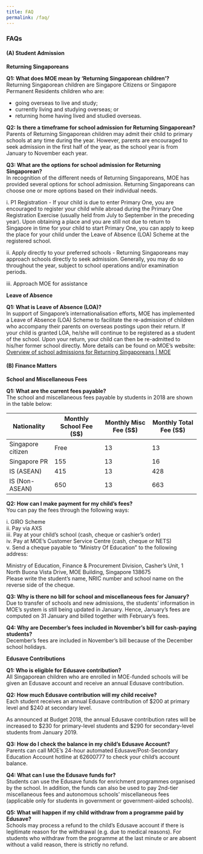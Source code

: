 ```yaml
---
title: FAQ
permalink: /faq/
---
```

### **FAQs**

#### (A) Student Admission
**Returning Singaporeans**

**Q1: What does MOE mean by ‘Returning Singaporean children’?**<br>
Returning Singaporean children are Singapore Citizens or Singapore Permanent Residents children who are:

* going overseas to live and study;
* currently living and studying overseas; or
* returning home having lived and studied overseas.

**Q2: Is there a timeframe for school admission for Returning Singaporean?**<br>
Parents of Returning Singaporean children may admit their child to primary schools at any time during the year. However, parents are encouraged to seek admission in the first half of the year, as the school year is from January to November each year.

**Q3: What are the options for school admission for Returning Singaporean?**<br>
In recognition of the different needs of Returning Singaporeans, MOE has provided several options for school admission. Returning Singaporeans can choose one or more options based on their individual needs.

i. P1 Registration - If your child is due to enter Primary One, you are encouraged to register your child while abroad during the Primary One Registration Exercise (usually held from July to September in the preceding year). Upon obtaining a place and you are still not due to return to Singapore in time for your child to start Primary One, you can apply to keep the place for your child under the Leave of Absence (LOA) Scheme at the registered school.

ii. Apply directly to your preferred schools - Returning Singaporeans may approach schools directly to seek admission. Generally, you may do so throughout the year, subject to school operations and/or examination periods.

iii. Approach MOE for assistance

**Leave of Absence**

**Q1: What is Leave of Absence (LOA)?**<br>
In support of Singapore’s internationalisation efforts, MOE has implemented a Leave of Absence (LOA) Scheme to facilitate the re-admission of children who accompany their parents on overseas postings upon their return. If your child is granted LOA, he/she will continue to be registered as a student of the school. Upon your return, your child can then be re-admitted to his/her former school directly. More details can be found on MOE’s website: [Overview of school admissions for Returning Singaporeans | MOE](https://www.moe.gov.sg/returning-singaporeans)

#### (B) Finance Matters
**School and Miscellaneous Fees**

**Q1: What are the current fees payable?**<br>
The school and miscellaneous fees payable by students in 2018 are shown in the table below:



| Nationality | Monthly School Fee (S$) | Monthly Misc Fee (S$) | Monthly Total Fee (S$) |
| -------- | -------- | -------- | -------- |
| Singapore citizen | Free | 13 | 13 |
| Singapore PR | 155 | 13 | 16 |
| IS (ASEAN) | 415 | 13	| 428 |
| IS (Non-ASEAN) | 650 | 13 |	663 |
	 	 	 
**Q2: How can I make payment for my child’s fees?**<br>
You can pay the fees through the following ways:

i. GIRO Scheme<br>
ii. Pay via AXS<br>
iii. Pay at your child’s school (cash, cheque or cashier’s order)<br>
iv. Pay at MOE’s Customer Service Centre (cash, cheque or NETS)<br>
v. Send a cheque payable to “Ministry Of Education” to the following address:

Ministry of Education, Finance &amp; Procurement Division, Casher’s Unit,
1 North Buona Vista Drive, MOE Building,
Singapore 138675<br>
Please write the student’s name, NRIC number and school name on the reverse side of the cheque.

**Q3: Why is there no bill for school and miscellaneous fees for January?**<br>
Due to transfer of schools and new admissions, the students’ information in MOE’s system is still being updated in January. Hence, January’s fees are computed on 31 January and billed together with February’s fees.

**Q4: Why are December’s fees included in November’s bill for cash-paying students?**<br>
December’s fees are included in November’s bill because of the December school holidays.

**Edusave Contributions**

**Q1: Who is eligible for Edusave contribution?**<br>
All Singaporean children who are enrolled in MOE-funded schools will be given an Edusave account and receive an annual Edusave contribution.

**Q2: How much Edusave contribution will my child receive?**<br>
Each student receives an annual Edusave contribution of $200 at primary level and $240 at secondary level.

As announced at Budget 2018, the annual Edusave contribution rates will be increased to $230 for primary-level students and $290 for secondary-level students from January 2019.

**Q3: How do I check the balance in my child’s Edusave Account?**<br>
Parents can call MOE’s 24-hour automated Edusave/Post-Secondary Education Account hotline at 62600777 to check your child’s account balance.

**Q4: What can I use the Edusave funds for?**<br>
Students can use the Edusave funds for enrichment programmes organised by the school. In addition, the funds can also be used to pay 2nd-tier miscellaneous fees and autonomous schools’ miscellaneous fees (applicable only for students in government or government-aided schools).

**Q5: What will happen if my child withdraw from a programme paid by Edusave?**<br>
Schools may process a refund to the child’s Edusave account if there is legitimate reason for the withdrawal (e.g. due to medical reasons). For students who withdraw from the programme at the last minute or are absent without a valid reason, there is strictly no refund.